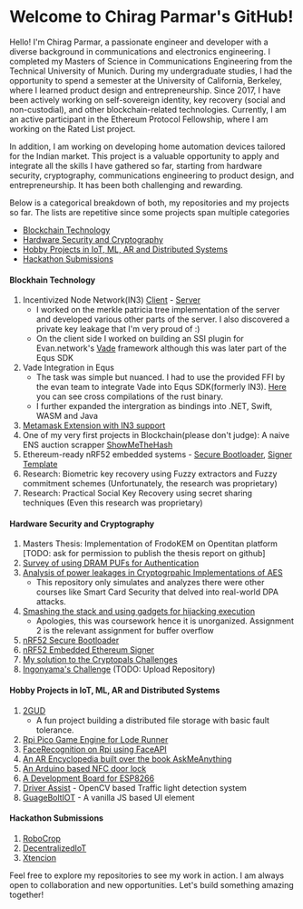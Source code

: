 # Welcome to Chirag Parmar's GitHub!

Hello! I'm Chirag Parmar, a passionate engineer and developer with a diverse background in communications and electronics engineering. I completed my Masters of Science in Communications Engineering from the Technical University of Munich. During my undergraduate studies, I had the opportunity to spend a semester at the University of California, Berkeley, where I learned product design and entrepreneurship. Since 2017, I have been actively working on self-sovereign identity, key recovery (social and non-custodial), and other blockchain-related technologies. Currently, I am an active participant in the Ethereum Protocol Fellowship, where I am working on the Rated List project. 

In addition, I am working on developing home automation devices tailored for the Indian market. This project is a valuable opportunity to apply and integrate all the skills I have gathered so far, starting from hardware security, cryptography, communications engineering to product design, and entrepreneurship. It has been both challenging and rewarding.

Below is a categorical breakdown of both, my repositories and my projects so far. The lists are repetitive since some projects span multiple categories

* [Blockchain Technology](#blockhain-technology)
* [Hardware Security and Cryptography](#hardware-security-and-cryptography)
* [Hobby Projects in IoT, ML, AR and Distributed Systems](#hobby-projects-in-iot-ml-ar-and-distributed-systems)
* [Hackathon Submissions](hackathon-submissions)

#### Blockhain Technology
1. Incentivized Node Network(IN3) [Client](https://github.com/blockchainsllc/in3) - [Server](https://github.com/blockchainsllc/in3-server)
	* I worked on the merkle patricia tree implementation of the server and developed various other parts of the server. I also discovered a private key leakage that I'm very proud of :)
	* On the client side I worked on building an SSI plugin for Evan.network's [Vade](https://github.com/evannetwork/vade) framework although this was later part of the Equs SDK
2. Vade Integration in Equs
	* The task was simple but nuanced. I had to use the provided FFI by the evan team to integrate Vade into Equs SDK(formerly IN3). [Here](https://github.com/blockchainsllc/vade-bin) you can see cross compilations of the rust binary.
	* I further expanded the intergration as bindings into .NET, Swift, WASM and Java
3. [Metamask Extension with IN3 support](https://github.com/MetaMask/metamask-extension/issues/7868)
4. One of my very first projects in Blockchain(please don't judge): A naive ENS auction scrapper [ShowMeTheHash](https://github.com/chirag-parmar/ShowMeTheHash)
5. Ethereum-ready nRF52 embedded systems - [Secure Bootloader](https://github.com/chirag-parmar/nrf52-secure-boot), [Signer Template](https://github.com/chirag-parmar/nrf-in3-template)
6. Research: Biometric key recovery using Fuzzy extractors and Fuzzy commitment schemes (Unfortunately, the research was proprietary)
7. Research: Practical Social Key Recovery using secret sharing techniques (Even this research was proprietary)

#### Hardware Security and Cryptography
1. Masters Thesis: Implementation of FrodoKEM on Opentitan platform [TODO: ask for permission to publish the thesis report on github]
2. [Survey of using DRAM PUFs for Authentication](https://github.com/chirag-parmar/drams-pufs-research) 
3. [Analysis of power leakages in Cryptogrpahic Implementations of AES](https://github.com/chirag-parmar/dpa-attacks-analysis)
	* This repository only simulates and analyzes there were other courses like Smart Card Security that delved into real-world DPA attacks.
4. [Smashing the stack and using gadgets for hijacking execution](https://github.com/chirag-parmar/embedded-systems-security)
	* Apologies, this was coursework hence it is unorganized. Assignment 2 is the relevant assignment for buffer overflow
5. [nRF52 Secure Bootloader](https://github.com/chirag-parmar/nrf52-secure-boot)
6. [nRF52 Embedded Ethereum Signer](https://github.com/chirag-parmar/nrf-in3-template)
7. [My solution to the Cryptopals Challenges](https://github.com/chirag-parmar/Cryptopals)
8. [Ingonyama's Challenge]() (TODO: Upload Repository)

#### Hobby Projects in IoT, ML, AR and Distributed Systems
1. [2GUD](https://github.com/chirag-parmar/2GUD)
	* A fun project building a distributed file storage with basic fault tolerance.
2. [Rpi Pico Game Engine for Lode Runner](https://github.com/chirag-parmar/pico-lode-runner)
3. [FaceRecognition on Rpi using FaceAPI](https://github.com/chirag-parmar/Face-Recognition)
4. [An AR Encyclopedia built over the book AskMeAnything](https://github.com/chirag-parmar/AskMeAnything)
5. [An Arduino based NFC door lock](https://github.com/chirag-parmar/ArduinoNFC)
6. [A Development Board for ESP8266](https://github.com/chirag-parmar/ESP8266-dev_board)
7. [Driver Assist](https://github.com/chirag-parmar/Driver-Assist) - OpenCV based Traffic light detection system
8. [GuageBoltIOT](https://github.com/chirag-parmar/GaugeBoltIOT) - A vanilla JS based UI element

#### Hackathon Submissions
1. [RoboCrop](https://github.com/chirag-parmar/RoboCrop)
2. [DecentralizedIoT](https://github.com/chirag-parmar/Decentralised-IoT)
3. [Xtencion](https://github.com/chirag-parmar/Xtencion)

Feel free to explore my repositories to see my work in action. I am always open to collaboration and new opportunities. Let's build something amazing together!
